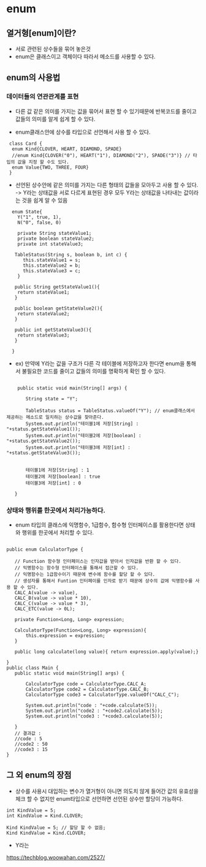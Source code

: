 # enum

## 열거형[enum]이란?
 - 서로 관련된 상수들을 묶어 놓은것 
 - enum은 클래스이고 객체이다 따라서 메소드를 사용할 수 있다.

## enum의 사용법
  ### 데이터들의 연관관계를 표현
  - 다른 값 같은 의미를 가지는 값을 묶어서 표현 할 수 있기때문에 반복코드를 줄이고 값들의 의미를 알게 쉽게 할 수 있다.
  
  
 - enum클래스안에 상수를 타입으로 선언해서 사용 할 수 있다. 
```
 class Card {
  enum Kind{CLOVER, HEART, DIAMOND, SPADE}
  //enum Kind{CLOVER("0"), HEART("1"), DIAMOND("2"), SPADE("3")} // 타입의 값을 지정 할 수도 있다.
  enum Value{TWO, THREE, FOUR}
 }

```

 - 선언된 상수안에 같은 의미를 가지는 다른 형태의 값들을 모아두고 사용 할 수 있다.<br>
 -> Y라는 상태값을 서로 다르게 표현된 경우 모두 Y라는 상태값을 나타내는 값이라는 것을 쉽게 알 수 있음
 
```
  enum State{
    Y("1", true, 1), 
    N("0", false, 0)
    
    private String stateValue1;
    private boolean stateValue2;
    private int stateValue3;
    
   TableStatus(String s, boolean b, int c) {
      this.stateValue1 = s;
      this.stateValue2 = b;
      this.stateValue3 = c;
    }    
    
   public String getStateValue1(){
    return stateValue1;
   }
    
   public boolean getStateValue2(){
    return stateValue2;
   }
   
   public int getStateValue3(){
    return stateValue3;
   }   
    
  }
```
 - ex) 만약에 Y라는 값을 구조가 다른 각 테이블에 저장하고자 한다면 enum을 통해서 불필요한 코드를 줄이고 값들의 의미를 명확하게 확인 할 수 있다.
 
 ```
 
     public static void main(String[] args) {

        String state = "Y";

        TableStatus status = TableStatus.valueOf("Y"); // enum클래스에서 제공하는 메소드로 일치하는 상수값을 찾아준다.
        System.out.println("테이블1에 저장[String] : "+status.getStateValue1());
        System.out.println("테이블2에 저장[boolean] : "+status.getStateValue2());
        System.out.println("테이블3에 저장[int] : "+status.getStateValue3());

        
        테이블1에 저장[String] : 1
        테이블2에 저장[boolean] : true
        테이블3에 저장[int] : 0
       
    }
 
 ```
 
  ### 상태와 행위를 한곳에서 처리가능하다.
  - enum 타입의 클래스에 익명함수, 1급함수, 함수형 인터페이스를 활용한다면 상태와 행위를 한곳에서 처리할 수 있다.
 ```
 
public enum CalculatorType {

    // Function 함수형 인터페이스는 인자값을 받아서 인자값을 반환 할 수 있다.
    // 익명함수는 함수형 인터페이스를 통해서 접근할 수 있다.
    // 익명함수는 1급함수이기 때문에 변수에 함수를 할당 할 수 있다.
    // 생성자를 통해서 Funtion 인터페이를 인자로 받기 때문에 상수의 값에 익명함수를 사용 할 수 있다.
    CALC_A(value -> value),
    CALC_B(value -> value * 10),
    CALC_C(value -> value * 3),
    CALC_ETC(value -> 0L);

    private Function<Long, Long> expression;

    CalculatorType(Function<Long, Long> expression){
        this.expression = expression;
    }

    public long calculate(long value){ return expression.apply(value);}

} 
 public class Main {
    public static void main(String[] args) {

        CalculatorType code = CalculatorType.CALC_A;
        CalculatorType code2 = CalculatorType.CALC_B;
        CalculatorType code3 = CalculatorType.valueOf("CALC_C");

        System.out.println("code : "+code.calculate(5));
        System.out.println("code2 : "+code2.calculate(5));
        System.out.println("code3 : "+code3.calculate(5));

    }
    // 결과값 : 
    //code : 5
    //code2 : 50
    //code3 : 15
} 
 
 ```
 
## 그 외 enum의 장점 
 
 - 상수를 사용시 대입하는 변수가 열거형이 아니면 의도치 않게 들어간 값의 유효성을 체크 할 수 없지만 enum타입으로 선언하면 선언된 상수만 할당이 가능하다.
 ```
 int KindValue = 5;
 int KindValue = Kind.CLOVER;
 
 Kind KindValue = 5; // 할당 할 수 없음;
 Kind KindValue = Kind.CLOVER;
 
 ```
 - Y라는 
 





















https://techblog.woowahan.com/2527/
